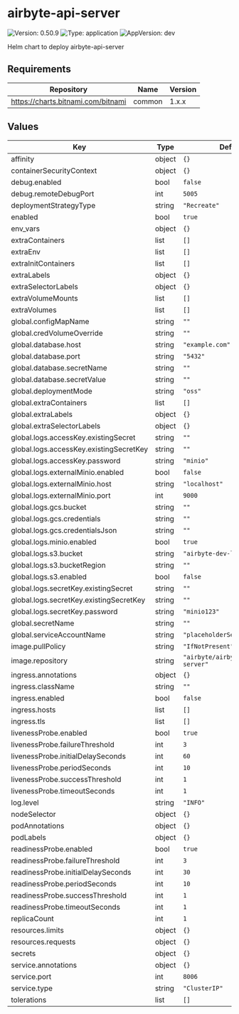 # airbyte-api-server

![Version: 0.50.9](https://img.shields.io/badge/Version-0.50.9-informational?style=flat-square) ![Type: application](https://img.shields.io/badge/Type-application-informational?style=flat-square) ![AppVersion: dev](https://img.shields.io/badge/AppVersion-dev-informational?style=flat-square)

Helm chart to deploy airbyte-api-server

## Requirements

| Repository | Name | Version |
|------------|------|---------|
| https://charts.bitnami.com/bitnami | common | 1.x.x |

## Values

| Key | Type | Default | Description |
|-----|------|---------|-------------|
| affinity | object | `{}` |  |
| containerSecurityContext | object | `{}` |  |
| debug.enabled | bool | `false` |  |
| debug.remoteDebugPort | int | `5005` |  |
| deploymentStrategyType | string | `"Recreate"` |  |
| enabled | bool | `true` |  |
| env_vars | object | `{}` |  |
| extraContainers | list | `[]` |  |
| extraEnv | list | `[]` |  |
| extraInitContainers | list | `[]` |  |
| extraLabels | object | `{}` |  |
| extraSelectorLabels | object | `{}` |  |
| extraVolumeMounts | list | `[]` |  |
| extraVolumes | list | `[]` |  |
| global.configMapName | string | `""` |  |
| global.credVolumeOverride | string | `""` |  |
| global.database.host | string | `"example.com"` |  |
| global.database.port | string | `"5432"` |  |
| global.database.secretName | string | `""` |  |
| global.database.secretValue | string | `""` |  |
| global.deploymentMode | string | `"oss"` |  |
| global.extraContainers | list | `[]` |  |
| global.extraLabels | object | `{}` |  |
| global.extraSelectorLabels | object | `{}` |  |
| global.logs.accessKey.existingSecret | string | `""` |  |
| global.logs.accessKey.existingSecretKey | string | `""` |  |
| global.logs.accessKey.password | string | `"minio"` |  |
| global.logs.externalMinio.enabled | bool | `false` |  |
| global.logs.externalMinio.host | string | `"localhost"` |  |
| global.logs.externalMinio.port | int | `9000` |  |
| global.logs.gcs.bucket | string | `""` |  |
| global.logs.gcs.credentials | string | `""` |  |
| global.logs.gcs.credentialsJson | string | `""` |  |
| global.logs.minio.enabled | bool | `true` |  |
| global.logs.s3.bucket | string | `"airbyte-dev-logs"` |  |
| global.logs.s3.bucketRegion | string | `""` |  |
| global.logs.s3.enabled | bool | `false` |  |
| global.logs.secretKey.existingSecret | string | `""` |  |
| global.logs.secretKey.existingSecretKey | string | `""` |  |
| global.logs.secretKey.password | string | `"minio123"` |  |
| global.secretName | string | `""` |  |
| global.serviceAccountName | string | `"placeholderServiceAccount"` |  |
| image.pullPolicy | string | `"IfNotPresent"` |  |
| image.repository | string | `"airbyte/airbyte-api-server"` |  |
| ingress.annotations | object | `{}` |  |
| ingress.className | string | `""` |  |
| ingress.enabled | bool | `false` |  |
| ingress.hosts | list | `[]` |  |
| ingress.tls | list | `[]` |  |
| livenessProbe.enabled | bool | `true` |  |
| livenessProbe.failureThreshold | int | `3` |  |
| livenessProbe.initialDelaySeconds | int | `60` |  |
| livenessProbe.periodSeconds | int | `10` |  |
| livenessProbe.successThreshold | int | `1` |  |
| livenessProbe.timeoutSeconds | int | `1` |  |
| log.level | string | `"INFO"` |  |
| nodeSelector | object | `{}` |  |
| podAnnotations | object | `{}` |  |
| podLabels | object | `{}` |  |
| readinessProbe.enabled | bool | `true` |  |
| readinessProbe.failureThreshold | int | `3` |  |
| readinessProbe.initialDelaySeconds | int | `30` |  |
| readinessProbe.periodSeconds | int | `10` |  |
| readinessProbe.successThreshold | int | `1` |  |
| readinessProbe.timeoutSeconds | int | `1` |  |
| replicaCount | int | `1` |  |
| resources.limits | object | `{}` |  |
| resources.requests | object | `{}` |  |
| secrets | object | `{}` |  |
| service.annotations | object | `{}` |  |
| service.port | int | `8006` |  |
| service.type | string | `"ClusterIP"` |  |
| tolerations | list | `[]` |  |

